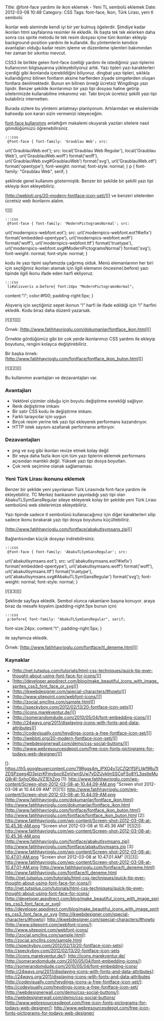 Title: @font-face yardımı ile ikon eklemek - Yeni TL sembolü eklemek
Date: 2012-03-08 10:48
Category: CSS
Tags: font-face, İkon, Türk Lirası, yeni tl sembolü

İkonlar web aleminde kendi iyi bir yer bulmuş öğelerdir. Şimdiye kadar
ikonları html sayfalarına resimler ile ekledik. İlk başta tek tek
eklerken daha sonra css sprite metodu ile tek resim dosyası içine tüm
ikonları ekleyip background-position yardımı ile kullandık. Bu
yöntemlerin kendice avantajları olduğu kadar resim işleme ve düzenleme
işlemleri bakımından her zaman bir sıkıntısı mevcut.

CSS3 ile birlikte gelen font-face özelliği yardımı ile istediğimiz yazı
tiplerini kullanıcının bilgisayarına yükleyebiliyoruz artık. Yazı
tipleri yazı karakterleri içerdiği gibi ikonlarıda içerebildiğini
biliyoruz. dingbat yazı tipleri, sıklıkla kullandığımız bilinen
fontların aksine harflerden ziyade simgelerden oluşan fontlara
denilmektedir. Bunun en bilinen örneği ücretsiz Wingdings yazı tipidir.
Benzer şekilde ikonlarımızı bir yazı tipi dosyası haline getirip
sitelerimizde kullanabilme imkanımız var. Tabi birçok ücretsiz şekilli
yazı tipi bulabiliriz internetten.

Burada sizlere bu yöntemi anlatmayı planlıyorum. Artılarından ve
eksilerinide bahsedip son kararı sizin vermenizi isteyeceğim.

[font-face kullanımını][] anlattığım makalemi okuyarak yazıları sitelere
nasıl gömdüğümüzü öğrenebilirsiniz.

	:::css
	 @font-face { font-family: 'Graublau Web'; src:
url('GraublauWeb.eot'); src: local('Graublau Web Regular'),
local('Graublau Web'), url('GraublauWeb.woff') format('woff'),
url('GraublauWeb.svg#GraublauWeb') format('svg'),
url('GraublauWeb.otf') format('opentype'); font-weight: normal;
font-style: normal; } p { font-family: "Graublau Web", serif; } 

şeklinde genel kullanımı göstermiştik. Benzer bir şekilde bir şekilli
yazı tipi ekleyip ikon ekleyebiliriz.

[http://webloti.org/20-modern-fontface-icon-seti/][] ve benzeri
sitelerden ücretsiz web ikonlarını alalım.

![][]

	:::css
	 @font-face { font-family: 'ModernPictogramsNormal'; src:
url('modernpics-webfont.eot'); src:
url('modernpics-webfont.eot?#iefix') format('embedded-opentype'),
url('modernpics-webfont.woff') format('woff'),
url('modernpics-webfont.ttf') format('truetype'),
url('modernpics-webfont.svg#ModernPictogramsNormal') format('svg');
font-weight: normal; font-style: normal; } 

kodu ile yazı tipini sayfamızda çağırmış olduk. Menü elemanlarının her
biri için seçtiğimiz ikonları atamak için ilgili elemanın
öncesine(:before) yazı tipinde ilgili ikonu ifade eden harfi ekliyoruz.

	:::css
	 li#alisveris a:before{ font:24px "ModernPictogramsNormal";
content:"i"; color:#f00; padding-right:5px; } 

Alışveriş için seçtiğimiz sepet ikonun “i” harfi ile ifade edildiği için
“i” harfini ekledik. Kodu biraz daha düzenli yazarsak.

[![][1]][]

Örnek: [http://www.fatihhayrioglu.com/dokumanlar/fontface_ikon.html][]

Örnekte gördüğümüz gibi bir çok yerde ikonlarımızı CSS yardımı ile
ekleyip boyutunu, rengini kolayca değiştirebiliriz.

Bir başka örnek:
[http://www.fatihhayrioglu.com/fontface/fontface_ikon_buton.html][]

[![][2]][]

Bu kullanımın avantajları ve dezavantajları var.

### Avantajları

-   Vektörel çizimler olduğu için boyutu değiştirme esnekliği sağlıyor.
-   Renk değiştirme imkanı
-   Bir satır CSS kodu ile değiştirme imkanı.
-   Farklı tarayıcılar için uygun
-   Birçok resim yerine tek yazı tipi ekleyerek performans kazandırıyor.
-   HTTP istek sayısını azaltarak performansı arttırıyor.

### Dezavantajları

-   png ve svg gibi ikonları revize etmek kolay değil
-   Bir veya daha fazla ikon için tüm yazı tiplerini eklemek performans
    açısından mantıklı değil. Yüksek yazı tipi dosya boyutları.
-   Çok renk seçimine olanak sağlamaması.

### Yeni Türk Lirası ikonunu eklemek

Benzer bir şekilde yeni yayınlanan Türk Lirasınıda font-face yardımı ile
ekleyebiliriz. TC Merkez bankasının yayınladığı yazı tipi olan
AbakuTLSymSansRegular siteye ekleyerek kolay bir şekilde yeni Türk
Lirası sembolünü web sitelerimize ekleyebiliriz.

Yazı tipinde sadece tl sembolünü kullanacağımız için diğer karakterleri
silip sadece ikonu bırakarak yazı tipi dosya boyutunu küçültebiliriz.

[http://www.fatihhayrioglu.com/fontface/abakutlsymsans.zip][]

Bağlantısından küçük dosyayı indirebilirsiniz.

	:::css
	 @font-face { font-family: 'AbakuTLSymSansRegular'; src:
url('abakutlsymsans.eot'); src: url('abakutlsymsans.eot?#iefix')
format('embedded-opentype'), url('abakutlsymsans.woff') format('woff'),
url('abakutlsymsans.ttf') format('truetype'),
url('abakutlsymsans.svg#AbakuTLSymSansRegular') format('svg');
font-weight: normal; font-style: normal; } 

[![][3]][]

Şeklinde sayfaya ekledik. Sembol olunca rakamların başına konuyor. araya
biraz da mesafe koyalım.(padding-right:5px bunun için)

	:::css
	 p:before{ font-family: "AbakuTLSymSansRegular", serif;
font-size:24px; content:"t"; padding-right:5px; } 

ile sayfamıza ekledik.

Örnek: [http://www.fatihhayrioglu.com/fontface/tl_deneme.html][]

### Kaynaklar

-   [http://net.tutsplus.com/tutorials/html-css-techniques/quick-tip-ever-thought-about-using-font-face-for-icons/][]
-   [http://developer.appdirect.com/blog/make_beautiful_icons_with_image_sprites_css3_font_face_or_svg][]
-   [http://ikwebdesigner.com/special-characters/#howto][]
-   [http://www.sitepoint.com/webfont-icons/][]
-   [http://zocial.smcllns.com/sample.html][]
-   [http://speckyboy.com/2012/02/13/20-fontface-icon-sets][]
-   [http://icons.marekventur.de/][]
-   [http://somerandomdude.com/2010/05/04/font-embedding-icons/][]
-   [http://24ways.org/2011/displaying-icons-with-fonts-and-data-attributes][]
-   [http://codevisually.com/heydings-icons-a-free-fontface-icon-set/][]
-   [http://webloti.org/20-modern-fontface-icon-seti/][]
-   [http://webdesignerwall.com/demo/css-social-buttons/][]
-   [http://www.webresourcesdepot.com/free-icon-fonts-pictograms-for-todays-web-designer/][]

</p>

  [font-face kullanımını]: http://www.fatihhayrioglu.com/font-face-kullanimi/
  [http://webloti.org/20-modern-fontface-icon-seti/]: http://webloti.org/20-modern-fontface-icon-seti/
  []: https://lh5.googleusercontent.com/79Rggs4m_IPXO4v7JCZQt1fSFLljkf9RuTtZDSPzqeg4D3pjzrKFmyboc6ZmVwnSUw7yDZUvklmSSCqFSo8YL3qslteMuQ8r4I-SxhoO6pJVZ1EhZog
  [1]: http://www.fatihhayrioglu.com/wp-content/Screen-shot-2012-03-08-at-10.44.09-AM.png
    "Screen shot 2012-03-08 at 10.44.09 AM"
  [![][1]]: http://www.fatihhayrioglu.com/wp-content/Screen-shot-2012-03-08-at-10.44.09-AM.png
  [http://www.fatihhayrioglu.com/dokumanlar/fontface_ikon.html]: http://www.fatihhayrioglu.com/dokumanlar/fontface_ikon.html
  [http://www.fatihhayrioglu.com/fontface/fontface_ikon_buton.html]: http://www.fatihhayrioglu.com/fontface/fontface_ikon_buton.html
  [2]: http://www.fatihhayrioglu.com/wp-content/Screen-shot-2012-03-08-at-10.45.36-AM.png
    "Screen shot 2012-03-08 at 10.45.36 AM"
  [![][2]]: http://www.fatihhayrioglu.com/wp-content/Screen-shot-2012-03-08-at-10.45.36-AM.png
  [http://www.fatihhayrioglu.com/fontface/abakutlsymsans.zip]: http://www.fatihhayrioglu.com/fontface/abakutlsymsans.zip
  [3]: http://www.fatihhayrioglu.com/wp-content/Screen-shot-2012-03-08-at-10.47.01-AM.png
    "Screen shot 2012-03-08 at 10.47.01 AM"
  [![][3]]: http://www.fatihhayrioglu.com/wp-content/Screen-shot-2012-03-08-at-10.47.01-AM.png
  [http://www.fatihhayrioglu.com/fontface/tl_deneme.html]: http://www.fatihhayrioglu.com/fontface/tl_deneme.html
  [http://net.tutsplus.com/tutorials/html-css-techniques/quick-tip-ever-thought-about-using-font-face-for-icons/]:    http://net.tutsplus.com/tutorials/html-css-techniques/quick-tip-ever-thought-about-using-font-face-for-icons/
  [http://developer.appdirect.com/blog/make_beautiful_icons_with_image_sprites_css3_font_face_or_svg]:    http://developer.appdirect.com/blog/make_beautiful_icons_with_image_sprites_css3_font_face_or_svg
  [http://ikwebdesigner.com/special-characters/#howto]: http://ikwebdesigner.com/special-characters/#howto
  [http://www.sitepoint.com/webfont-icons/]: http://www.sitepoint.com/webfont-icons/
  [http://zocial.smcllns.com/sample.html]: http://zocial.smcllns.com/sample.html
  [http://speckyboy.com/2012/02/13/20-fontface-icon-sets]: http://speckyboy.com/2012/02/13/20-fontface-icon-sets
  [http://icons.marekventur.de/]: http://icons.marekventur.de/
  [http://somerandomdude.com/2010/05/04/font-embedding-icons/]: http://somerandomdude.com/2010/05/04/font-embedding-icons/
  [http://24ways.org/2011/displaying-icons-with-fonts-and-data-attributes]:    http://24ways.org/2011/displaying-icons-with-fonts-and-data-attributes
  [http://codevisually.com/heydings-icons-a-free-fontface-icon-set/]: http://codevisually.com/heydings-icons-a-free-fontface-icon-set/
  [http://webdesignerwall.com/demo/css-social-buttons/]: http://webdesignerwall.com/demo/css-social-buttons/
  [http://www.webresourcesdepot.com/free-icon-fonts-pictograms-for-todays-web-designer/]:    http://www.webresourcesdepot.com/free-icon-fonts-pictograms-for-todays-web-designer/
